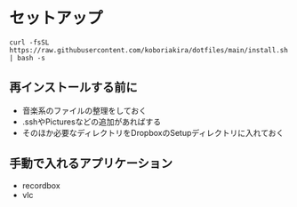# セットアップ

```
curl -fsSL https://raw.githubusercontent.com/koboriakira/dotfiles/main/install.sh | bash -s
```


## 再インストールする前に

- 音楽系のファイルの整理をしておく
- .sshやPicturesなどの追加があればする
- そのほか必要なディレクトリをDropboxのSetupディレクトリに入れておく

## 手動で入れるアプリケーション

- recordbox
- vlc

